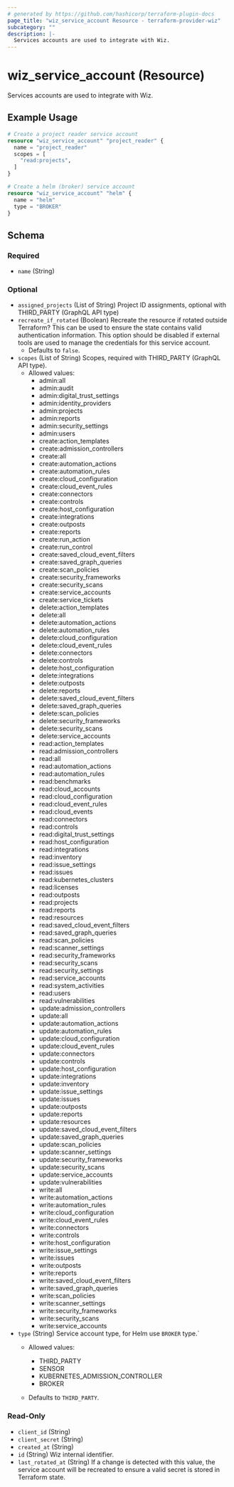 ```yaml
---
# generated by https://github.com/hashicorp/terraform-plugin-docs
page_title: "wiz_service_account Resource - terraform-provider-wiz"
subcategory: ""
description: |-
  Services accounts are used to integrate with Wiz.
---
```


# wiz_service_account (Resource)

Services accounts are used to integrate with Wiz.

## Example Usage

```terraform
# Create a project reader service account
resource "wiz_service_account" "project_reader" {
  name = "project_reader"
  scopes = [
    "read:projects",
  ]
}

# Create a helm (broker) service account
resource "wiz_service_account" "helm" {
  name = "helm"
  type = "BROKER"
}
```

<!-- schema generated by tfplugindocs -->
## Schema

### Required

- `name` (String)

### Optional

- `assigned_projects` (List of String) Project ID assignments, optional with THIRD_PARTY (GraphQL API type)
- `recreate_if_rotated` (Boolean) Recreate the resource if rotated outside Terraform? This can be used to ensure the state contains valid authentication information. This option should be disabled if external tools are used to manage the credentials for this service account.
    - Defaults to `false`.
- `scopes` (List of String) Scopes, required with THIRD_PARTY (GraphQL API type).
    - Allowed values: 
        - admin:all
        - admin:audit
        - admin:digital_trust_settings
        - admin:identity_providers
        - admin:projects
        - admin:reports
        - admin:security_settings
        - admin:users
        - create:action_templates
        - create:admission_controllers
        - create:all
        - create:automation_actions
        - create:automation_rules
        - create:cloud_configuration
        - create:cloud_event_rules
        - create:connectors
        - create:controls
        - create:host_configuration
        - create:integrations
        - create:outposts
        - create:reports
        - create:run_action
        - create:run_control
        - create:saved_cloud_event_filters
        - create:saved_graph_queries
        - create:scan_policies
        - create:security_frameworks
        - create:security_scans
        - create:service_accounts
        - create:service_tickets
        - delete:action_templates
        - delete:all
        - delete:automation_actions
        - delete:automation_rules
        - delete:cloud_configuration
        - delete:cloud_event_rules
        - delete:connectors
        - delete:controls
        - delete:host_configuration
        - delete:integrations
        - delete:outposts
        - delete:reports
        - delete:saved_cloud_event_filters
        - delete:saved_graph_queries
        - delete:scan_policies
        - delete:security_frameworks
        - delete:security_scans
        - delete:service_accounts
        - read:action_templates
        - read:admission_controllers
        - read:all
        - read:automation_actions
        - read:automation_rules
        - read:benchmarks
        - read:cloud_accounts
        - read:cloud_configuration
        - read:cloud_event_rules
        - read:cloud_events
        - read:connectors
        - read:controls
        - read:digital_trust_settings
        - read:host_configuration
        - read:integrations
        - read:inventory
        - read:issue_settings
        - read:issues
        - read:kubernetes_clusters
        - read:licenses
        - read:outposts
        - read:projects
        - read:reports
        - read:resources
        - read:saved_cloud_event_filters
        - read:saved_graph_queries
        - read:scan_policies
        - read:scanner_settings
        - read:security_frameworks
        - read:security_scans
        - read:security_settings
        - read:service_accounts
        - read:system_activities
        - read:users
        - read:vulnerabilities
        - update:admission_controllers
        - update:all
        - update:automation_actions
        - update:automation_rules
        - update:cloud_configuration
        - update:cloud_event_rules
        - update:connectors
        - update:controls
        - update:host_configuration
        - update:integrations
        - update:inventory
        - update:issue_settings
        - update:issues
        - update:outposts
        - update:reports
        - update:resources
        - update:saved_cloud_event_filters
        - update:saved_graph_queries
        - update:scan_policies
        - update:scanner_settings
        - update:security_frameworks
        - update:security_scans
        - update:service_accounts
        - update:vulnerabilities
        - write:all
        - write:automation_actions
        - write:automation_rules
        - write:cloud_configuration
        - write:cloud_event_rules
        - write:connectors
        - write:controls
        - write:host_configuration
        - write:issue_settings
        - write:issues
        - write:outposts
        - write:reports
        - write:saved_cloud_event_filters
        - write:saved_graph_queries
        - write:scan_policies
        - write:scanner_settings
        - write:security_frameworks
        - write:security_scans
        - write:service_accounts
- `type` (String) Service account type, for Helm use `BROKER` type.`
    - Allowed values: 
        - THIRD_PARTY
        - SENSOR
        - KUBERNETES_ADMISSION_CONTROLLER
        - BROKER

    - Defaults to `THIRD_PARTY`.

### Read-Only

- `client_id` (String)
- `client_secret` (String)
- `created_at` (String)
- `id` (String) Wiz internal identifier.
- `last_rotated_at` (String) If a change is detected with this value, the service account will be recreated to ensure a valid secret is stored in Terraform state.


